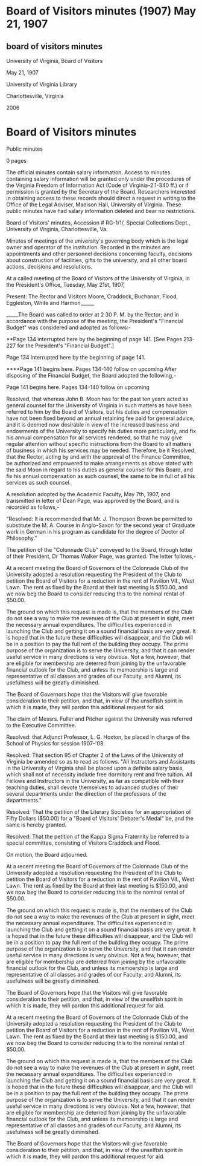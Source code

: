 Board of Visitors minutes (1907) May 21, 1907
=============================================

board of visitors minutes
-------------------------

University of Virginia, Board of Visitors

May 21, 1907

University of Virginia Library

Charlottesville, Virginia

2006

Board of Visitors minutes
=========================

Public minutes

0 pages

The official minutes contain salary information. Access to minutes containing salary information will be granted only under the procedures of the Virginia Freedom of Information Act (Code of Virginia-2.1-340 ff.) or if permission is granted by the Secretary of the Board. Researchers interested in obtaining access to these records should direct a request in writing to the Office of the Legal Adviser, Madison Hall, University of Virginia. These public minutes have had salary information deleted and bear no restrictions.

Board of Visitors' minutes, Accession # RG-1/1/, Special Collections Dept., University of Virginia, Charlottesville, Va.

Minutes of meetings of the university's governing body which is the legal owner and operator of the institution. Recorded in the minutes are appointments and other personnel decisions concerning faculty, decisions about construction of facilities, gifts to the university, and all other board actions, decisions and resolutions.

At a called meeting of the Board of Visitors of the University of Virginia, in the President's Office, Tuesday, May 21st, 1907,

Present: The Rector and Visitors Moore, Craddock, Buchanan, Flood, Eggleston, White and Harmon,\_\_\_\_\_

\_\_\_\_\_The Board was called to order at 2 30 P. M. by the Rector; and in accordance with the purpose of the meeting, the President's "Financial Budget" was considered and adopted as follows:-

\*\*Page 134 interrupted here by the beginning of page 141. \[See Pages 213-227 for the President's "Financial Budget".\]

Page 134 interrupted here by the beginning of page 141.

\*\*\*\*Page 141 begins here. Pages 134-140 follow on upcoming After disposing of the Financial Budget, the Board adopted the following,-

Page 141 begins here. Pages 134-140 follow on upcoming

Resolved, that whereas John B. Moon has for the past ten years acted as general counsel for the University of Virginia in such matters as have been referred to him by the Board of Visitors, but his duties and compensation have not been fixed beyond an annual retaining fee paid for general advice, and it is deemed now desirable in view of the increased business and endowments of the University to specify his duties more particularly, and fix his annual compensation for all services rendered, so that he may give regular attention without specific instructions from the Board to all matters of business in which his services may be needed. Therefore, be it Resolved, that the Rector, acting by and with the approval of the Finance Committee, be authorized and empowered to make arrangements as above stated with the said Moon in regard to his duties as general counsel for this Board, and fix his annual compensation as such counsel, the same to be in full of all his services as such counsel.

A resolution adopted by the Academic Faculty, May 7th, 1907, and transmitted in letter of Dean Page, was approved by the Board, and is recorded as follows,-

"Resolved: It is recommended that Mr. J. Thompson Brown be permitted to substitute the M. A. Course in Anglo-Saxon for the second year of Graduate work in German in his program as candidate for the degree of Doctor of Philosophy."

The petition of the "Colonnade Club" conveyed to the Board, through letter of their President, Dr Thomas Walker Page, was granted. The letter follows,-

At a recent meeting the Board of Governors of the Colonnade Club of the University adopted a resolution requesting the President of the Club to petition the Board of Visitors for a reduction in the rent of Pavilion VII., West Lawn. The rent as fixed by the Board at their last meeting is $150.00, and we now beg the Board to consider reducing this to the nominal rental of $50.00.

The ground on which this request is made is, that the members of the Club do not see a way to make the revenues of the Club at present in sight, meet the necessary annual expenditures. The difficulties experienced in launching the Club and getting it on a sound financial basis are very great. It is hoped that in the future these difficulties will disappear, and the Club will be in a position to pay the full rent of the building they occupy. The prime purpose of the organization is to serve the University, and that it can render useful service in many directions is very obvious. Not a few, however, that are eligible for membership are deterred from joining by the unfavorable financial outlook for the Club, and unless its memoership is large and representative of all classes and grades of our Faculty, and Alumni, its usefulness will be greatly diminished.

The Board of Governors hope that the Visitors will give favorable consideration to their petition, and that, in view of the unselfish spirit in which it is made, they will pardon this additional request for aid.

The claim of Messrs. Fuller and Pitcher against the University was referred to the Executive Committee.

Resolved: that Adjunct Professor, L. G. Hoxton, be placed in charge of the School of Physics for session 1907-'08.

Resolved: That section 95 of Chapter 2 of the Laws of the University of Virginia be amended so as to read as follows. "All Instructors and Assistants in the University of Virginia shall be placed upon a definite salary basis, which shall not of necessity include free dormitory rent and free tuition. All Fellows and Instructors in the University, as far as compatible with their teaching duties, shall devote themselves to advanced studies of their several departments under the direction of the professors of the departments."

Resolved: That the petition of the Literary Societies for an appropriation of Fifty Dollars ($50.00) for a "Board of Visitors' Debater's Medal" be, and the same is hereby granted.

Resolved: That the petition of the Kappa Sigma Fraternity be referred to a special committee, consisting of Visitors Craddock and Flood.

On motion, the Board adjourned.

At a recent meeting the Board of Governors of the Colonnade Club of the University adopted a resolution requesting the President of the Club to petition the Board of Visitors for a reduction in the rent of Pavilion VII., West Lawn. The rent as fixed by the Board at their last meeting is $150.00, and we now beg the Board to consider reducing this to the nominal rental of $50.00.

The ground on which this request is made is, that the members of the Club do not see a way to make the revenues of the Club at present in sight, meet the necessary annual expenditures. The difficulties experienced in launching the Club and getting it on a sound financial basis are very great. It is hoped that in the future these difficulties will disappear, and the Club will be in a position to pay the full rent of the building they occupy. The prime purpose of the organization is to serve the University, and that it can render useful service in many directions is very obvious. Not a few, however, that are eligible for membership are deterred from joining by the unfavorable financial outlook for the Club, and unless its memoership is large and representative of all classes and grades of our Faculty, and Alumni, its usefulness will be greatly diminished.

The Board of Governors hope that the Visitors will give favorable consideration to their petition, and that, in view of the unselfish spirit in which it is made, they will pardon this additional request for aid.

At a recent meeting the Board of Governors of the Colonnade Club of the University adopted a resolution requesting the President of the Club to petition the Board of Visitors for a reduction in the rent of Pavilion VII., West Lawn. The rent as fixed by the Board at their last meeting is $150.00, and we now beg the Board to consider reducing this to the nominal rental of $50.00.

The ground on which this request is made is, that the members of the Club do not see a way to make the revenues of the Club at present in sight, meet the necessary annual expenditures. The difficulties experienced in launching the Club and getting it on a sound financial basis are very great. It is hoped that in the future these difficulties will disappear, and the Club will be in a position to pay the full rent of the building they occupy. The prime purpose of the organization is to serve the University, and that it can render useful service in many directions is very obvious. Not a few, however, that are eligible for membership are deterred from joining by the unfavorable financial outlook for the Club, and unless its memoership is large and representative of all classes and grades of our Faculty, and Alumni, its usefulness will be greatly diminished.

The Board of Governors hope that the Visitors will give favorable consideration to their petition, and that, in view of the unselfish spirit in which it is made, they will pardon this additional request for aid.